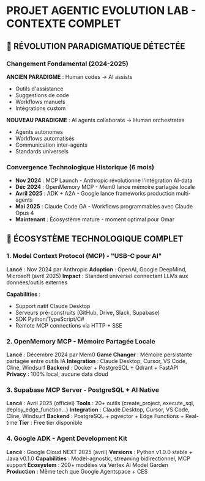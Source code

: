# PROJET AGENTIC EVOLUTION LAB - CONTEXTE COMPLET

## 🌟 RÉVOLUTION PARADIGMATIQUE DÉTECTÉE

### Changement Fondamental (2024-2025)

**ANCIEN PARADIGME** : Human codes → AI assists

- Outils d'assistance
- Suggestions de code
- Workflows manuels
- Intégrations custom

**NOUVEAU PARADIGME** : AI agents collaborate → Human orchestrates

- Agents autonomes
- Workflows automatisés
- Communication inter-agents
- Standards universels

### Convergence Technologique Historique (6 mois)

- **Nov 2024** : MCP Launch - Anthropic révolutionne l'intégration AI-data
- **Déc 2024** : OpenMemory MCP - Mem0 lance mémoire partagée locale
- **Avril 2025** : ADK + A2A - Google lance frameworks production multi-agents
- **Mai 2025** : Claude Code GA - Workflows programmables avec Claude Opus 4
- **Maintenant** : Écosystème mature - moment optimal pour Omar

## 🔮 ÉCOSYSTÈME TECHNOLOGIQUE COMPLET

### 1. Model Context Protocol (MCP) - "USB-C pour AI"

**Lancé** : Nov 2024 par Anthropic
**Adoption** : OpenAI, Google DeepMind, Microsoft (avril 2025)
**Impact** : Standard universel connectant LLMs aux données/outils externes

**Capabilities** :

- Support natif Claude Desktop
- Serveurs pré-construits (GitHub, Drive, Slack, Supabase)
- SDK Python/TypeScript/C#
- Remote MCP connections via HTTP + SSE

### 2. OpenMemory MCP - Mémoire Partagée Locale

**Lancé** : Décembre 2024 par Mem0
**Game Changer** : Mémoire persistante partagée entre outils IA
**Integration** : Claude Desktop, Cursor, VS Code, Cline, Windsurf
**Backend** : Docker + PostgreSQL + Qdrant + FastAPI
**Privacy** : 100% local, aucune data cloud

### 3. Supabase MCP Server - PostgreSQL + AI Native

**Lancé** : Avril 2025 (officiel)
**Tools** : 20+ outils (create_project, execute_sql, deploy_edge_function...)
**Integration** : Claude Desktop, Cursor, VS Code, Cline, Windsurf
**Backend** : PostgreSQL + pgvector + Edge Functions + Real-time
**Tier** : Free tier disponible

### 4. Google ADK - Agent Development Kit

**Lancé** : Google Cloud NEXT 2025 (avril)
**Versions** : Python v1.0.0 stable + Java v0.1.0
**Capabilities** : Model-agnostic, streaming bidirectionnel, MCP support
**Ecosystem** : 200+ modèles via Vertex AI Model Garden  
**Production** : Même tech que Google Agentspace + CES
